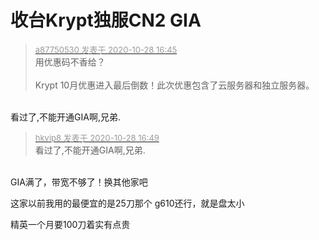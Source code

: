 # 收台Krypt独服CN2  GIA


<div class="quote"><blockquote><font size="2"><a href="https://www.hostloc.com/forum.php?mod=redirect&amp;goto=findpost&amp;pid=9364768&amp;ptid=758984" target="_blank"><font color="#999999">a87750530 发表于 2020-10-28 16:45</font></a></font><br />
用优惠码不香给？<br />
<br />
Krypt 10月优惠进入最后倒数！此次优惠包含了云服务器和独立服务器。</blockquote></div><br />
看过了,不能开通GIA啊,兄弟.

<div class="quote"><blockquote><font size="2"><a href="https://www.hostloc.com/forum.php?mod=redirect&amp;goto=findpost&amp;pid=9364797&amp;ptid=758984" target="_blank"><font color="#999999">hkvip8 发表于 2020-10-28 16:49</font></a></font><br />
看过了,不能开通GIA啊,兄弟.</blockquote></div><br />
GIA满了，带宽不够了！换其他家吧

这家以前我用的最便宜的是25刀那个 g610还行，就是盘太小

精英一个月要100刀着实有点贵
